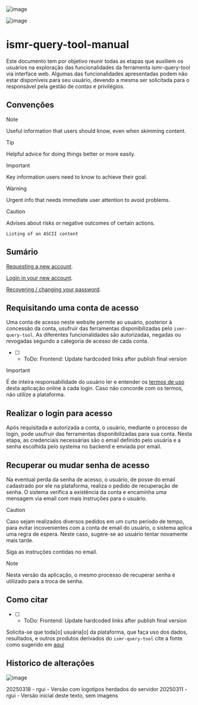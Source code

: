 ![image](http://200.145.185.122/assets/logoUnesp-DnApevcw.png)

![image](http://200.145.185.122/assets/logo-BNkj-t-h.png)

# ismr-query-tool-manual

Este documento tem por objetivo reunir todas as etapas que auxiliem os usuários na exploração das funcionalidades da ferramenta ismr-query-tool via interface web. Algumas das funcionalidades apresentadas podem não estar disponíveis para seu usuário, devendo a mesma ser solicitada para o responsável pela gestão de contas e privilégios.

## Convenções

> [!NOTE]
> Useful information that users should know, even when skimming content.

> [!TIP]
> Helpful advice for doing things better or more easily.

> [!IMPORTANT]
> Key information users need to know to achieve their goal.

> [!WARNING]
> Urgent info that needs immediate user attention to avoid problems.

> [!CAUTION]
> Advises about risks or negative outcomes of certain actions.

```text
Listing of an ASCII content
```


## Sumário

[Requesting a new account](#Requesting-a-new-account).

[Login in your new account](#Login-in-your-new-account).

[Recovering / changing your password](#Recovering-/-changing-your-password).

<!--Link to the second non-unique section: [Link Text](##)-->

## Requisitando uma conta de acesso

Uma conta de acesso neste website permite ao usuário, posterior à concessão da conta, usufruir das ferramentas disponibilizadas pelo `ismr-query-tool`. As diferentes funcionalidades são autorizadas, negadas ou revogadas segundo a categoria de acesso de cada conta.

- [ ] - ToDo: Frontend: Update hardcoded links after publish final version

> [!IMPORTANT]
> É de inteira responsabilidade do usuário ler e entender os [termos de uso](http://200.145.185.122/citing/terms) desta aplicação online à cada login. Caso não concorde com os termos, não utilize a plataforma.

## Realizar o login para acesso

Após requisitada e autorizada a conta, o usuário, mediante o processo de login, pode usufruir das ferramentas disponibilizadas para sua conta. Nesta etapa, as credenciais necessárias são o email definido pelo usuária e a senha escolhida pelo systema no backend e enviada por email.

## Recuperar ou mudar senha de acesso

Na eventual perda da senha de acesso, o usuário, de posse do email cadastrado por ele na plataforma, realiza o pedido de recuperação de senha. O sistema verifica a existência da conta e encaminha uma mensagem via email com mais instruções para o usuário.

> [!CAUTION]
> Caso sejam realizados diversos pedidos em um curto período de tempo, para evitar incovenientes com a conta de email do usuário, o sistema aplica uma regra de espera. Neste caso, sugere-se ao usuário tentar novamente mais tarde.

Siga as instruções contidas no email.

> [!NOTE]
> Nesta versão da aplicação, o mesmo processo de recuperar senha é utilizado para a troca de senha.

## Como citar

- [ ] - ToDo: Frontend: Update hardcoded links after publish final version

Solicita-se que toda[o] usuária[o] da plataforma, que faça uso dos dados, resultados, e outros produtos derivados do `ismr-query-tool` cite a fonte como sugerido em [aqui](http://200.145.185.122/citing/terms)

## Historico de alterações


![image](http://200.145.185.122/assets/logoInct-DL_vtv_3.png)

20250318 - rgui - Versão com logotipos herdados do servidor
20250311 - rgui - Versão inicial deste texto, sem imagens
